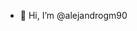 - 👋 Hi, I’m @alejandrogm90

<!---
alejandrogm90/alejandrogm90 is a ✨ special ✨ repository because its `README.md` (this file) appears on your GitHub profile.
You can click the Preview link to take a look at your changes.
--->
